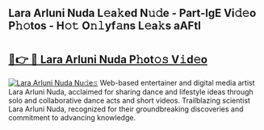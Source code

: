 ## Lara Arluni Nuda L𝚎a𝚔ed N𝚞𝚍e - Part-lgE Vi𝚍𝚎o P𝚑𝚘tos - H𝚘𝚝 O𝚗𝚕yf𝚊ns L𝚎a𝚔s aAFtl

# <h2><a href="http://kf2xj8.oniu.top/?m=Lara+Arluni+Nuda">🔗👉 🔴 Lara Arluni Nuda P𝚑ot𝚘𝚜 V𝚒d𝚎o</a></h2>

[![Lara Arluni Nuda Nu𝚍e𝚜](https://i.imgur.com/0qMVB7G.gif)](http://kf2xj8.oniu.top/?m=Lara+Arluni+Nuda)
Web-based entertainer and digital media artist Lara Arluni Nuda, acclaimed for sharing dance and lifestyle ideas through solo and collaborative dance acts and short videos. Trailblazing scientist Lara Arluni Nuda, recognized for their groundbreaking discoveries and commitment to advancing knowledge.  
